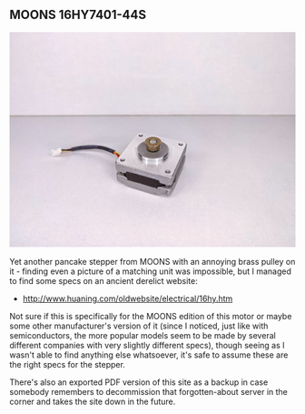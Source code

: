 ## MOONS 16HY7401-44S

![image of a stepper motor](https://github.com/ChronicMechatronic/Stepper-motor-benchmarking/blob/main/MOONS%2016HY7401-44S/(6)%20MOONS%2016HY7401-44S.jpg)

Yet another pancake stepper from MOONS with an annoying brass pulley on it - finding even a picture of a matching unit was impossible, but I managed to find some specs on an ancient derelict website:

 - http://www.huaning.com/oldwebsite/electrical/16hy.htm

Not sure if this is specifically for the MOONS edition of this motor or maybe some other manufacturer's version of it (since I noticed, just like with semiconductors, the more popular models seem to be made by several different companies with very slightly different specs), though seeing as I wasn't able to find anything else whatsoever, it's safe to assume these are the right specs for the stepper.

There's also an exported PDF version of this site as a backup in case somebody remembers to decommission that forgotten-about server in the corner and takes the site down in the future.
